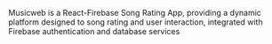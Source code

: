 Musicweb is a React-Firebase Song Rating App, providing a dynamic platform designed to song rating and user interaction, integrated with Firebase authentication and database services
